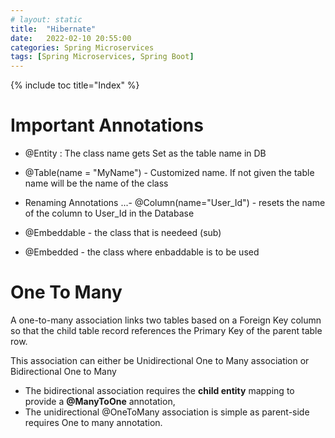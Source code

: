 ```yaml
---
# layout: static
title:  "Hibernate"
date:   2022-02-10 20:55:00
categories: Spring Microservices
tags: [Spring Microservices, Spring Boot]
---
```

{% include toc title="Index" %}

# Important Annotations

- @Entity : The class name gets Set as the table name in DB
- @Table(name = "MyName") - Customized name. If not given the table name will be the name of the class

- Renaming Annotations
...- @Column(name="User_Id") - resets the name of the column to User_Id in the Database
  
- @Embeddable - the class that is needeed (sub)
- @Embedded - the class where enbaddable is to be used

# One To Many
A one-to-many association links two tables based on a Foreign Key column so that the child table record references
the Primary Key of the parent table row.

This association can either be Unidirectional One to Many association or Bidirectional One to Many

* The bidirectional association requires the **child entity** mapping to provide a **@ManyToOne** annotation,
* The unidirectional @OneToMany association is simple as parent-side requires One to many annotation.

###